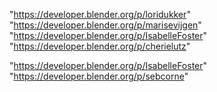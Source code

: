 "https://developer.blender.org/p/loridukker"
"https://developer.blender.org/p/marisevijgen"
"https://developer.blender.org/p/IsabelleFoster"
"https://developer.blender.org/p/cherielutz"
 
"https://developer.blender.org/p/IsabelleFoster"
"https://developer.blender.org/p/sebcorne"
 
